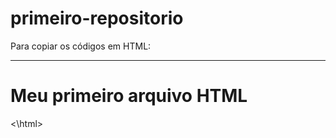 # primeiro-repositorio

Para copiar os códigos em HTML:
***
<html>
        <h1> Meu primeiro arquivo HTML</h1>
<\html>
